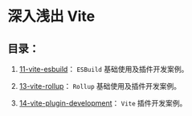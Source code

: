 # 深入浅出 Vite

## 目录：

1. [11-vite-esbuild](./examples/11-vite-esbuild/)： `ESBuild` 基础使用及插件开发案例。

2. [13-vite-rollup](./examples/13-vite-rollup/)： `Rollup` 基础使用及插件开发案例。

3. [14-vite-plugin-development](./examples/14-vite-plugin-development/)： `Vite` 插件开发案例。
